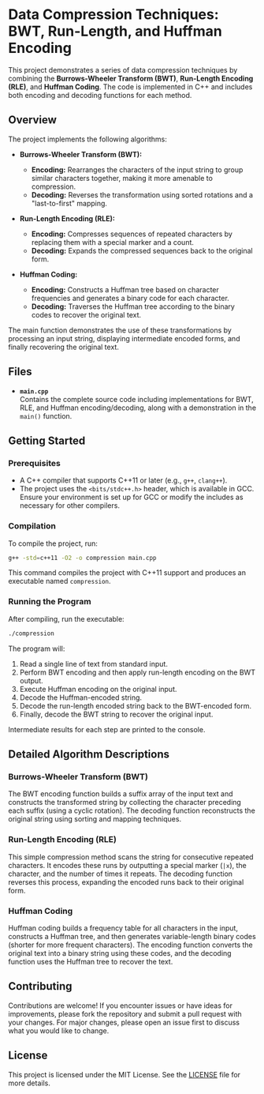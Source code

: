 # Data Compression Techniques: BWT, Run-Length, and Huffman Encoding

This project demonstrates a series of data compression techniques by combining the **Burrows-Wheeler Transform (BWT)**, **Run-Length Encoding (RLE)**, and **Huffman Coding**. The code is implemented in C++ and includes both encoding and decoding functions for each method.

## Overview

The project implements the following algorithms:

- **Burrows-Wheeler Transform (BWT):**
  - **Encoding:** Rearranges the characters of the input string to group similar characters together, making it more amenable to compression.
  - **Decoding:** Reverses the transformation using sorted rotations and a "last-to-first" mapping.

- **Run-Length Encoding (RLE):**
  - **Encoding:** Compresses sequences of repeated characters by replacing them with a special marker and a count.
  - **Decoding:** Expands the compressed sequences back to the original form.

- **Huffman Coding:**
  - **Encoding:** Constructs a Huffman tree based on character frequencies and generates a binary code for each character.
  - **Decoding:** Traverses the Huffman tree according to the binary codes to recover the original text.

The main function demonstrates the use of these transformations by processing an input string, displaying intermediate encoded forms, and finally recovering the original text.

## Files

- **`main.cpp`**  
  Contains the complete source code including implementations for BWT, RLE, and Huffman encoding/decoding, along with a demonstration in the `main()` function.

## Getting Started

### Prerequisites

- A C++ compiler that supports C++11 or later (e.g., `g++`, `clang++`).
- The project uses the `<bits/stdc++.h>` header, which is available in GCC. Ensure your environment is set up for GCC or modify the includes as necessary for other compilers.

### Compilation

To compile the project, run:

```bash
g++ -std=c++11 -O2 -o compression main.cpp
```

This command compiles the project with C++11 support and produces an executable named `compression`.

### Running the Program

After compiling, run the executable:

```bash
./compression
```

The program will:
1. Read a single line of text from standard input.
2. Perform BWT encoding and then apply run-length encoding on the BWT output.
3. Execute Huffman encoding on the original input.
4. Decode the Huffman-encoded string.
5. Decode the run-length encoded string back to the BWT-encoded form.
6. Finally, decode the BWT string to recover the original input.

Intermediate results for each step are printed to the console.

## Detailed Algorithm Descriptions

### Burrows-Wheeler Transform (BWT)
The BWT encoding function builds a suffix array of the input text and constructs the transformed string by collecting the character preceding each suffix (using a cyclic rotation). The decoding function reconstructs the original string using sorting and mapping techniques.

### Run-Length Encoding (RLE)
This simple compression method scans the string for consecutive repeated characters. It encodes these runs by outputting a special marker (`|x`), the character, and the number of times it repeats. The decoding function reverses this process, expanding the encoded runs back to their original form.

### Huffman Coding
Huffman coding builds a frequency table for all characters in the input, constructs a Huffman tree, and then generates variable-length binary codes (shorter for more frequent characters). The encoding function converts the original text into a binary string using these codes, and the decoding function uses the Huffman tree to recover the text.

## Contributing

Contributions are welcome! If you encounter issues or have ideas for improvements, please fork the repository and submit a pull request with your changes. For major changes, please open an issue first to discuss what you would like to change.

## License

This project is licensed under the MIT License. See the [LICENSE](LICENSE) file for more details.
